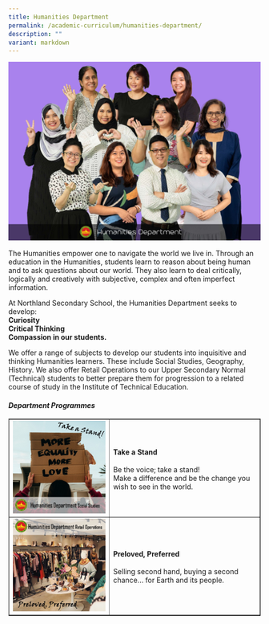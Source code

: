 ```yaml
---
title: Humanities Department
permalink: /academic-curriculum/humanities-department/
description: ""
variant: markdown
---
```

![](/images/WhatsApp_Image_2024_11_04_at_8_25_54_AM__1_.jpg)

<p>The Humanities empower one to navigate the world we live in. Through an education in the Humanities, students learn to reason about being human and to ask questions about our world. They also learn to deal critically, logically and creatively with subjective, complex and often imperfect information.</p>
<p>At Northland Secondary School, the Humanities Department seeks to develop:<br><strong>Curiosity</strong><br><strong>Critical Thinking</strong><br><strong>Compassion&nbsp;in our students.</strong></p>
<p>We offer a range of subjects to develop our students into inquisitive and thinking Humanities learners. These include Social Studies, Geography, History. We also offer Retail Operations to our Upper Secondary Normal (Technical) students to better prepare them for progression to a related course of study in the Institute of Technical Education.</p>
<h4><strong><em>Department Programmes</em></strong></h4>
<table style="border-collapse: collapse; width: 100%;" border="1">
<tbody>
<tr>
<td style="width: 40%;"><img src="/images/hum1.jpg"></td>
<td style="width: 60%;">
<h4><strong>Take a Stand</strong></h4>
<p>Be the voice; take a stand!<br>
Make a difference and be the change you wish to see in the world.</p>
</td>
</tr>
<tr>
<td style="width: 40%;"><img src="/images/hum2.jpg"></td>
<td style="width: 60%;">
<h4><strong>Preloved, Preferred</strong></h4>
<p>Selling second hand, buying a second chance… for Earth and its people.</p>
</td>
</tr>
</tbody>
</table>